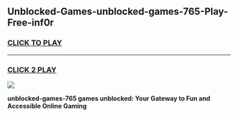 
## Unblocked-Games-unblocked-games-765-Play-Free-inf0r
<h3>
<a href="https://premium76.site?title=unblocked-games-765&ref=18A1">CLICK TO PLAY</a></h3>
<hr>

<h3>
<a href="https://premium76.site?title=unblocked-games-765&ref=18A1">CLICK 2 PLAY</a>
  
</h3>

<a href="https://premium76.site?title=unblocked-games-765&ref=18A1"><img src="https://clearcache.store/games.png"></a>


**unblocked-games-765 games unblocked: Your Gateway to Fun and Accessible Online Gaming**
